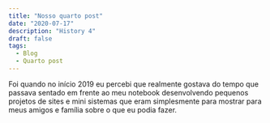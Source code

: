 ```yaml
---
title: "Nosso quarto post"
date: "2020-07-17"
description: "History 4"
draft: false
tags:
  - Blog
  - Quarto post
---
```


Foi quando no início 2019 eu percebi que realmente gostava do tempo que passava sentado em frente ao meu notebook desenvolvendo pequenos projetos de sites e mini sistemas que eram simplesmente para mostrar para meus amigos e família sobre o que eu podia fazer.

